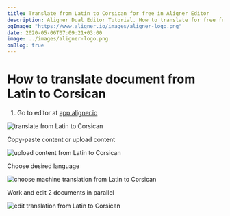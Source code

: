```yaml
---
title: Translate from Latin to Corsican for free in Aligner Editor
description: Aligner Dual Editor Tutorial. How to translate for free from Latin to Corsican. Aligner is multilingual document management platform. 
ogImage: "https://www.aligner.io/images/aligner-logo.png"
date: 2020-05-06T07:09:21+03:00
image: ../images/aligner-logo.png
onBlog: true
---
```


# How to translate document from Latin to Corsican

1. Go to editor at [app.aligner.io](https://app.aligner.io "Aligner App web page")

![translate from Latin to Corsican](../aligner-blank-editor.png "translate from Latin to Corsican")

Copy-paste content or upload content

![upload content from Latin to Corsican](../aligner-uploaded-document.png "upload content from Latin to Corsican")

Choose desired language

![choose machine translation from Latin to Corsican](../aligner-language-dropdown.png "choose machine translation from Latin to Corsican")

Work and edit 2 documents in parallel

![edit translation from Latin to Corsican](../aligner-double-sitded-editor.png "edit translation from Latin to Corsican")

